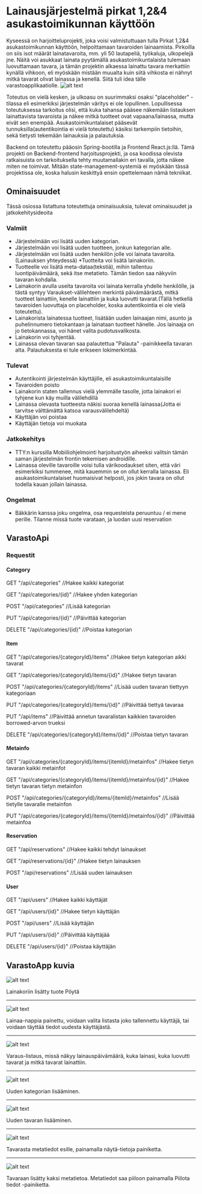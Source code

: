 # Lainausjärjestelmä pirkat 1,2&4 asukastoimikunnan käyttöön 
Kyseessä on harjoitteluprojekti, joka voisi valmistuttuaan tulla Pirkat 1,2&4 asukastoimikunnan käyttöön, helpoittamaan tavaroiden lainaamista. Pirkoilla on siis isot määrät lainatavaroita, mm. yli 50 lautapeliä, työkaluja, ulkopelejä jne. Näitä voi asukkaat lainata pyytämällä asukastoimikuntalaista tulemaan luovuttamaan tavara, ja tämän projektin alkaessa lainattu tavara merkattiin kynällä vihkoon, eli myöskään mistään muualta kuin siitä vihkosta ei nähnyt mitkä tavarat olivat lainassa ja kenellä.
Siitä tuli idea tälle varastoapplikaatiolle.
![alt text](https://www.dropbox.com/s/lmskq84lbnp5xhi/Screenshot%202018-03-28%2019.19.53.png?raw=1)

Toteutus on vielä kesken, ja ulkoasu on suurimmaksi osaksi "placeholder" -tilassa eli esimerkiksi järjestelmän väritys ei ole lopullinen. Lopullisessa toteutuksessa tarkoitus olisi, että kuka tahansa pääsee näkemään listauksen lainattavista tavaroista ja näkee mitkä tuotteet ovat vapaana/lainassa, mutta eivät sen enempää. Asukastoimikuntalaiset pääsevät tunnuksilla(autentikointia ei vielä toteutettu) käsiksi tarkempiin tietoihin, sekä tietysti tekemään lainauksia ja palautuksia.

Backend on toteutettu pääosin Spring-bootilla ja Frontend React.js:llä. Tämä projekti on Backend-frontend harjoitusprojekti, ja osa koodissa olevista ratkaisuista on tarkoituksella tehty muutamallakin eri tavalla, jotta näkee miten ne toimivat. Mitään state-management-systemiä ei myöskään tässä projektissa ole, koska halusin keskittyä ensin opettelemaan nämä tekniikat.

## Ominaisuudet
Tässä osiossa listattuna toteutettuja ominaisuuksia, tulevat ominaisuudet ja jatkokehitysideoita
### Valmiit
* Järjestelmään voi lisätä uuden kategorian. 
* Järjestelmään voi lisätä uuden tuotteen, jonkun kategorian alle.
* Järjestelmään voi lisätä uuden henkilön jolle voi lainata tavaroita.(Lainauksen yhteydessä)
*Tuotteita voi lisätä lainakoriin. 
* Tuotteelle voi lisätä meta-dataa(tekstiä), mihin tallentuu luontipäivämäärä, sekä itse metatieto. Tämän tiedon saa näkyviin tavaran kohdalla.
* Lainakorin avulla useita tavaroita voi lainata kerralla yhdelle henkilölle, ja tästä syntyy Varaukset-välilehteen merkintä päivämäärästä, mitkä tuotteet lainattiin, kenelle lainattiin ja kuka luovutti tavarat.(Tällä hetkellä tavaroiden luovuttaja on placeholder, koska autentikointia ei ole vielä toteutettu).
* Lainakorista lainatessa tuotteet, lisätään uuden lainaajan nimi, asunto ja puhelinnumero tietokantaan ja lainataan tuotteet hänelle. Jos lainaaja on jo tietokannassa, voi hänet valita pudotusvalikosta.
* Lainakorin voi tyhjentää.
* Lainassa olevan tavaran saa palautettua "Palauta" -painikkeella tavaran alta. Palautuksesta ei tule erikseen lokimerkintää.

### Tulevat
* Autentikointi järjestelmän käyttäjille, eli asukastoimikuntalaisille
* Tavaroiden poisto
* Lainakorin staten tallennus vielä ylemmälle tasolle, jotta lainakori ei tyhjene kun käy muilla välilehdillä
* Lainassa olevasta tuotteesta näkisi suoraa kenellä lainassa(Jotta ei tarvitse välttämättä katsoa varausvälilehdeltä)
* Käyttäjän voi poistaa
* Käyttäjän tietoja voi muokata
### Jatkokehitys
* TTY:n kurssilla Mobiiliohjelmointi harjoitustyön aiheeksi valitsin tämän saman järjestelmän frontin tekemisen androidille.
* Lainassa oleville tavaroille voisi tulla värikoodaukset siten, että väri esimerkiksi tummenee, mitä kauemmin se on ollut kerralla lainassa. Eli asukastoimikuntalaiset huomaisivat helposti, jos jokin tavara on ollut todella kauan jollain lainassa.
### Ongelmat
* Bäkkärin kanssa joku ongelma, osa requesteista peruuntuu / ei mene perille. Tilanne missä tuote varataan, ja luodan uusi reservation

## VarastoApi

### Requestit
#### Category
GET "/api/categories"                                               //Hakee kaikki kategoriat

GET "/api/categories/{id}"                                          //Hakee yhden kategorian

POST "/api/categories"                                              //Lisää kategorian

PUT "/api/categories/{id}"                                          //Päivittää kategorian

DELETE "/api/categories/{id}"                                       //Poistaa kategorian


#### Item
GET "/api/categories/{categoryId}/items"            //Hakee tietyn kategorian aikki tavarat

GET "/api/categories/{categoryId}/items/{id}"       //Hakee tietyn tavaran

POST "/api/categories/{categoryId}/items"           //Lisää uuden tavaran tiettyyn kategoriaan

PUT "/api/categories/{categoryId}/items/{id}"       //Päivittää tiettyä tavaraa

PUT "/api/items"                                    //Päivittää annetun tavaralistan kaikkien tavaroiden borrowed-arvon trueksi

DELETE "/api/categories/{categoryId}/items/{id}"    //Poistaa tietyn tavaran

#### Metainfo
GET "/api/categories/{categoryId}/items/{itemId}/metainfos"     //Hakee tietyn tavaran kaikki metainfot

GET "/api/categories/{categoryId}/items/{itemId}/metainfos/{id}"    //Hakee tietyn tavaran tietyn metainfon

POST "/api/categories/{categoryId}/items/{itemId}/metainfos"        //Lisää tietylle tavaralle metainfon

PUT "/api/categories/{categoryId}/items/{itemId}/metainfos/{id}"    //Päivittää metainfoa


#### Reservation
GET "/api/reservations"       //Hakee kaikki tehdyt lainaukset

GET "/api/reservations/{id}"  //Hakee tietyn lainauksen

POST "/api/reservations"      //Lisää uuden lainauksen

#### User
GET "/api/users"    //Hakee kaikki käyttäjät

GET "/api/users/{id}"   //Hakee tietyn käyttäjän

POST "/api/users"       //Lisää käyttäjän

PUT "/api/users/{id}"   //Päivittää käyttäjää

DELETE "/api/users/{id}"    //Poistaa käyttäjän


## VarastoApp kuvia

![alt text](https://www.dropbox.com/s/tjgpyleqjosre0x/Screenshot%202018-03-31%2020.48.10.png?raw=1)

Lainakoriin lisätty tuote Pöytä
- - - - 
![alt text](https://www.dropbox.com/s/q5upt4nv2g6dpp6/Screenshot%202018-03-31%2020.49.19.png?raw=1)

Lainaa-nappia painettu, voidaan valita listasta joko tallennettu käyttäjä, tai voidaan täyttää tiedot uudesta käyttäjästä.
- - - - 
![alt text](https://www.dropbox.com/s/t2b7w1qj470k2rm/Screenshot%202018-03-31%2020.50.41.png?raw=1)

Varaus-listaus, missä näkyy lainauspäivämäärä, kuka lainasi, kuka luovutti tavarat ja mitkä tavarat lainattiin.
- - - -
![alt text](https://www.dropbox.com/s/7jduo91ci54eif8/Screenshot%202018-03-31%2020.50.57.png?raw=1)

Uuden kategorian lisääminen.
- - - -
![alt text](https://www.dropbox.com/s/at9b9wacq2eat0n/Screenshot%202018-03-31%2020.51.09.png?raw=1)

Uuden tavaran lisääminen.
- - - - 
![alt text](https://www.dropbox.com/s/9cgwxqnsbzpu2zx/Screenshot%202018-03-31%2020.51.43.png?raw=1)

Tavarasta metatiedot esille, painamalla näytä-tietoja painiketta.
- - - -
![alt text](https://www.dropbox.com/s/r3k3p73ukphn0mr/Screenshot%202018-03-31%2020.52.17.png?raw=1)

Tavaraan lisätty kaksi metatietoa. Metatiedot saa piiloon painamalla Piilota tiedot -painiketta.
